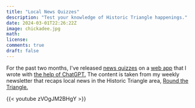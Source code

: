 ```yaml
---
title: "Local News Quizzes"
description: "Test your knowledge of Historic Triangle happenings."
date: 2024-03-01T22:26:22Z
image: chickadee.jpg
math: 
license: 
comments: true
draft: false
---
```


For the past two months, I've released [news quizzes](https://gam32bit.github.io/RTTQuizzes/) on a [web app](https://gam32bit.github.io/RTTQuizzes/) that I wrote with [the help of ChatGPT.](https://www.youtube.com/watch?v=zVOgJM2BHgY) The content is taken from my weekly newsletter that recaps local news in the Historic Triangle area, [Round the Triangle.](https://jwcaterine.substack.com/)

{{< youtube zVOgJM2BHgY >}}
